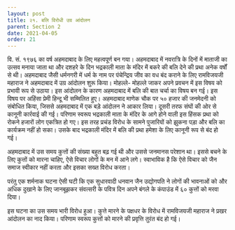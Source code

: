 ```yaml
---
layout: post
title: २१. बलि विरोधी उग्र आंदोलन
parent: Section 2
date: 2021-04-05
order: 21
---
```


वि. सं. १९७६ का वर्ष अहमदाबाद के लिए महत्वपूर्ण बन गया। अहमदाबाद में नवरात्रि के दिनों में माताजी का उत्सव मनाया जाता था और दशहरे के दिन भद्रकाली माता के मंदिर में बकरे की बलि देने की प्रथा अनेक वर्षों से थी। अहमदाबाद जैसी धर्मनगरी में धर्म के नाम पर पंचेन्द्रिय जीव का वध बंद कराने के लिए रामविजयजी महाराज ने अहमदाबाद में उग्र आंदोलन शुरू किया। मोहल्ले- मोहल्ले जाकर अपने प्रवचन में इस विषय को प्रभावी रूप से उठाया। इस आंदोलन के कारण अहमदाबाद में बलि की बात चर्चा का विषय बन गई। इस विषय पर अहिंसा प्रेमी हिन्दू भी सम्मिलित हुए। अहमदाबाद माणेक चौक पर ५० हजार की जनमेदनी को संबोधित किया, जिससे अहमदाबाद में एक बड़े आंदोलन ने आकार लिया। दूसरी तरफ संघों की ओर से कानूनी कार्रवाई की गई। परिणाम स्वरूप भद्रकाली माता के मंदिर के आगे होने वाली इस हिंसक प्रथा को रोकने हजारों लोग एकत्रित हो गए। इस तरह प्रचंड विरोध के सामने पुजारियों को झुकना पड़ा और बलि का कार्यक्रम नहीं हो सका। उसके बाद भद्रकाली मंदिर में बलि की प्रथा हमेशा के लिए कानूनी रूप से बंद हो गई।

अहमदाबाद में उस समय कुत्तों की संख्या बहुत बढ़ गई थी और उससे जनमानस परेशान था। इससे बचने के लिए कुत्तों को मारना चाहिए, ऐसे विचार लोगों के मन में आने लगे। स्वाभाविक है कि ऐसे विचार को जैन समाज स्वीकार नहीं करता और इसका सख्त विरोध करता।

परंतु एक शर्मनाक घटना ऐसी घटी कि एक सुधारवादी धनवान जैन उद्योगपति ने लोगों की भावनाओं को और अधिक दुखाने के लिए जानबूझकर संवत्सरी के पवित्र दिन अपने बंगले के कंपाउंड में ६० कुत्तों को मरवा दिया।

इस घटना का उस समय भारी विरोध हुआ। कुत्ते मारने के पक्षधर के विरोध में रामविजयजी महाराज ने प्रखर आंदोलन का नाद किया। परिणाम स्वरूप कुत्तों को मारने की प्रवृत्ति तुरंत बंद हो गई।